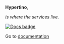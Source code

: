 **Hypertino**,

*is where the services live.*

[![Docs badge](https://readthedocs.org/projects/pip/badge/?version=latest)](https://readthedocs.org/projects/pip/badge/?version=latest)

Go to [documentation](http://docs.hypertino.com)

